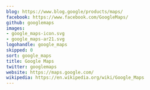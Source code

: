 ```yaml
---
blog: https://www.blog.google/products/maps/
facebook: https://www.facebook.com/GoogleMaps/
github: googlemaps
images:
- google_maps-icon.svg
- google_maps-ar21.svg
logohandle: google_maps
skipped: 0
sort: google_maps
title: Google Maps
twitter: googlemaps
website: https://maps.google.com/
wikipedia: https://en.wikipedia.org/wiki/Google_Maps
---
```

